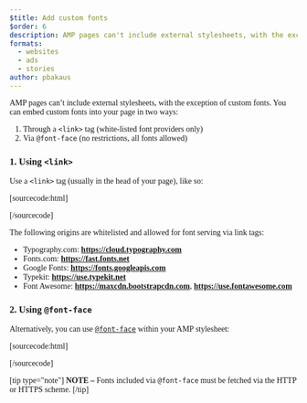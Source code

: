 ```yaml
---
$title: Add custom fonts
$order: 6
description: AMP pages can't include external stylesheets, with the exception of custom fonts. You can embed custom fonts into your page in two ways ...
formats:
  - websites
  - ads
  - stories
author: pbakaus
---
```


AMP pages can’t include external stylesheets, with the exception of custom fonts.
You can embed custom fonts into your page in two ways:

1. Through a `<link>` tag (white-listed font providers only)
2. Via `@font-face` (no restrictions, all fonts allowed)

### 1. Using `<link>`

Use a `<link>` tag (usually in the head of your page), like so:

[sourcecode:html]
<link rel="stylesheet" href="https://fonts.googleapis.com/css?family=Tangerine">
[/sourcecode]

The following origins are whitelisted and allowed for font serving via link tags:

* Typography.com: **https://cloud.typography.com**
* Fonts.com: **https://fast.fonts.net**
* Google Fonts: **https://fonts.googleapis.com**
* Typekit: **https://use.typekit.net**
* Font Awesome: **https://maxcdn.bootstrapcdn.com**, **https://use.fontawesome.com**

### 2. Using `@font-face`

Alternatively, you can use [`@font-face`](https://developer.mozilla.org/en-US/docs/Web/CSS/@font-face)
within your AMP stylesheet:

[sourcecode:html]
<style amp-custom>
  @font-face {
    font-family: "Bitstream Vera Serif Bold";
    src: url("https://somedomain.org/VeraSeBd.ttf");
  }

  body {
    font-family: "Bitstream Vera Serif Bold", serif;
  }
</style>
[/sourcecode]

[tip type="note"]
**NOTE –**  Fonts included via `@font-face` must be fetched via the HTTP or HTTPS scheme.
[/tip]
